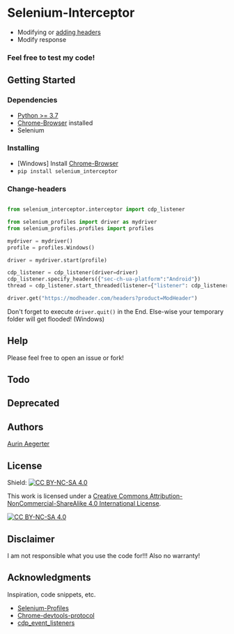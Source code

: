 # Selenium-Interceptor

* Modifying or [adding headers](#Change-headers)
* Modify response

### Feel free to test my code!

## Getting Started

### Dependencies

* [Python >= 3.7](https://www.python.org/downloads/)
* [Chrome-Browser](https://www.google.de/chrome/) installed
* Selenium

### Installing

* [Windows] Install [Chrome-Browser](https://www.google.de/chrome/)
* ```pip install selenium_interceptor```


### Change-headers
```python

from selenium_interceptor.interceptor import cdp_listener

from selenium_profiles import driver as mydriver
from selenium_profiles.profiles import profiles

mydriver = mydriver()
profile = profiles.Windows()

driver = mydriver.start(profile)

cdp_listener = cdp_listener(driver=driver)
cdp_listener.specify_headers({"sec-ch-ua-platform":"Android"})
thread = cdp_listener.start_threaded(listener={"listener": cdp_listener.requests, "at_event": cdp_listener.modify_headers})

driver.get("https://modheader.com/headers?product=ModHeader")
```
Don't forget to execute
```driver.quit()```
in the End. Else-wise your temporary folder will get flooded! (Windows)

## Help

Please feel free to open an issue or fork!

## Todo



## Deprecated

## Authors

[Aurin Aegerter](mailto:aurinliun@gmx.ch)

## License

Shield: [![CC BY-NC-SA 4.0][cc-by-nc-sa-shield]][cc-by-nc-sa]

This work is licensed under a
[Creative Commons Attribution-NonCommercial-ShareAlike 4.0 International License][cc-by-nc-sa].

[![CC BY-NC-SA 4.0][cc-by-nc-sa-image]][cc-by-nc-sa]

[cc-by-nc-sa]: http://creativecommons.org/licenses/by-nc-sa/4.0/
[cc-by-nc-sa-image]: https://licensebuttons.net/l/by-nc-sa/4.0/88x31.png
[cc-by-nc-sa-shield]: https://img.shields.io/badge/License-CC%20BY--NC--SA%204.0-lightgrey.svg

## Disclaimer

I am not responsible what you use the code for!!! Also no warranty!

## Acknowledgments

Inspiration, code snippets, etc.
* [Selenium-Profiles](https://github.com/kaliiiiiiiiii/Selenium-Profiles)
* [Chrome-devtools-protocol](https://chromedevtools.github.io/devtools-protocol/tot/Fetch/#method-enable)
* [cdp_event_listeners](https://stackoverflow.com/questions/66227508/selenium-4-0-0-beta-1-how-add-event-listeners-in-cdp)

